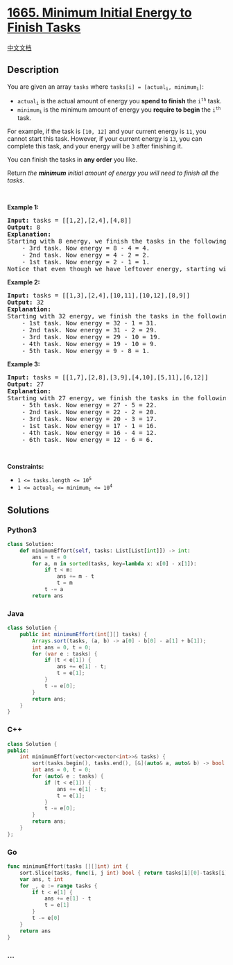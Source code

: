 # [1665. Minimum Initial Energy to Finish Tasks](https://leetcode.com/problems/minimum-initial-energy-to-finish-tasks)

[中文文档](/solution/1600-1699/1665.Minimum%20Initial%20Energy%20to%20Finish%20Tasks/README.md)

## Description

<p>You are given an array <code>tasks</code> where <code>tasks[i] = [actual<sub>i</sub>, minimum<sub>i</sub>]</code>:</p>

<ul>
	<li><code>actual<sub>i</sub></code> is the actual amount of energy you <strong>spend to finish</strong> the <code>i<sup>th</sup></code> task.</li>
	<li><code>minimum<sub>i</sub></code> is the minimum amount of energy you <strong>require to begin</strong> the <code>i<sup>th</sup></code> task.</li>
</ul>

<p>For example, if the task is <code>[10, 12]</code> and your current energy is <code>11</code>, you cannot start this task. However, if your current energy is <code>13</code>, you can complete this task, and your energy will be <code>3</code> after finishing it.</p>

<p>You can finish the tasks in <strong>any order</strong> you like.</p>

<p>Return <em>the <strong>minimum</strong> initial amount of energy you will need</em> <em>to finish all the tasks</em>.</p>

<p>&nbsp;</p>
<p><strong class="example">Example 1:</strong></p>

<pre>
<strong>Input:</strong> tasks = [[1,2],[2,4],[4,8]]
<strong>Output:</strong> 8
<strong>Explanation:</strong>
Starting with 8 energy, we finish the tasks in the following order:
    - 3rd task. Now energy = 8 - 4 = 4.
    - 2nd task. Now energy = 4 - 2 = 2.
    - 1st task. Now energy = 2 - 1 = 1.
Notice that even though we have leftover energy, starting with 7 energy does not work because we cannot do the 3rd task.</pre>

<p><strong class="example">Example 2:</strong></p>

<pre>
<strong>Input:</strong> tasks = [[1,3],[2,4],[10,11],[10,12],[8,9]]
<strong>Output:</strong> 32
<strong>Explanation:</strong>
Starting with 32 energy, we finish the tasks in the following order:
    - 1st task. Now energy = 32 - 1 = 31.
    - 2nd task. Now energy = 31 - 2 = 29.
    - 3rd task. Now energy = 29 - 10 = 19.
    - 4th task. Now energy = 19 - 10 = 9.
    - 5th task. Now energy = 9 - 8 = 1.</pre>

<p><strong class="example">Example 3:</strong></p>

<pre>
<strong>Input:</strong> tasks = [[1,7],[2,8],[3,9],[4,10],[5,11],[6,12]]
<strong>Output:</strong> 27
<strong>Explanation:</strong>
Starting with 27 energy, we finish the tasks in the following order:
    - 5th task. Now energy = 27 - 5 = 22.
    - 2nd task. Now energy = 22 - 2 = 20.
    - 3rd task. Now energy = 20 - 3 = 17.
    - 1st task. Now energy = 17 - 1 = 16.
    - 4th task. Now energy = 16 - 4 = 12.
    - 6th task. Now energy = 12 - 6 = 6.
</pre>

<p>&nbsp;</p>
<p><strong>Constraints:</strong></p>

<ul>
	<li><code>1 &lt;= tasks.length &lt;= 10<sup>5</sup></code></li>
	<li><code>1 &lt;= actual<sub>​i</sub>&nbsp;&lt;= minimum<sub>i</sub>&nbsp;&lt;= 10<sup>4</sup></code></li>
</ul>

## Solutions

<!-- tabs:start -->

### **Python3**

```python
class Solution:
    def minimumEffort(self, tasks: List[List[int]]) -> int:
        ans = t = 0
        for a, m in sorted(tasks, key=lambda x: x[0] - x[1]):
            if t < m:
                ans += m - t
                t = m
            t -= a
        return ans
```

### **Java**

```java
class Solution {
    public int minimumEffort(int[][] tasks) {
        Arrays.sort(tasks, (a, b) -> a[0] - b[0] - a[1] + b[1]);
        int ans = 0, t = 0;
        for (var e : tasks) {
            if (t < e[1]) {
                ans += e[1] - t;
                t = e[1];
            }
            t -= e[0];
        }
        return ans;
    }
}
```

### **C++**

```cpp
class Solution {
public:
    int minimumEffort(vector<vector<int>>& tasks) {
        sort(tasks.begin(), tasks.end(), [&](auto& a, auto& b) -> bool { return a[0] - a[1] < b[0] - b[1]; });
        int ans = 0, t = 0;
        for (auto& e : tasks) {
            if (t < e[1]) {
                ans += e[1] - t;
                t = e[1];
            }
            t -= e[0];
        }
        return ans;
    }
};
```

### **Go**

```go
func minimumEffort(tasks [][]int) int {
	sort.Slice(tasks, func(i, j int) bool { return tasks[i][0]-tasks[i][1] < tasks[j][0]-tasks[j][1] })
	var ans, t int
	for _, e := range tasks {
		if t < e[1] {
			ans += e[1] - t
			t = e[1]
		}
		t -= e[0]
	}
	return ans
}
```

### **...**

```

```

<!-- tabs:end -->
